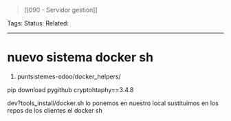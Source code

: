> [[090  - Servidor gestion]]

Tags: 
Status: 
Related: 

___

# nuevo sistema docker sh

1. puntsistemes-odoo/docker_helpers/

pip download pygithub cryptohtaphy==3.4.8




dev?tools_install/docker.sh lo ponemos en nuestro local
sustituimos en los repos de los clientes el docker sh